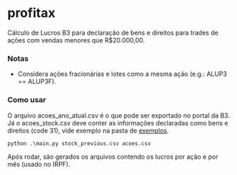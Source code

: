 # profitax
Cálculo de Lucros B3 para declaração de bens e direitos para trades de ações com vendas menores que R$20.000,00.

### Notas
- Considera ações fracionárias e lotes como a mesma ação (e.g.: ALUP3 == ALUP3F).

### Como usar
O arquivo acoes_ano_atual.csv é o que pode ser exportado no portal da B3. Já o acoes_stock.csv deve conter as informações declaradas como bens e direitos (code 31), vide exemplo na pasta de [exemplos](/exemplos).

```
python .\main.py stock_previous.csv acoes.csv
```

Após rodar, são gerados os arquivos contendo os lucros por ação e por mês (usado no IRPF).
